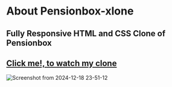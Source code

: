 # About Pensionbox-xlone

## Fully Responsive HTML and CSS Clone of Pensionbox
## [Click me!, to watch my clone](https://pensionbox-xlone.netlify.app/)

![Screenshot from 2024-12-18 23-51-12](https://github.com/user-attachments/assets/7715ae90-ea5b-459c-996e-9cd8efbc8158)
